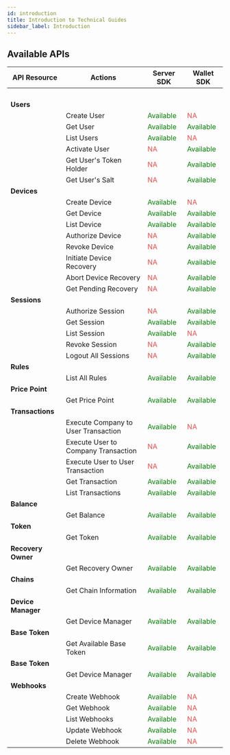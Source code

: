 ```yaml
---
id: introduction
title: Introduction to Technical Guides
sidebar_label: Introduction
---
```


## Available APIs

| API Resource |   Actions    | Server SDK  | Wallet SDK  |
|---|---|---|---|
|  <br> |  |   |   |
| **Users**  |  |   |   |
|   | Create User | <span style="color:green"> Available </span>  | <span style="color:#eb4d4a">NA</span>  |
|   | Get User | <span style="color:green"> Available </span>   | <span style="color:green"> Available </span>    |
|   | List Users |  <span style="color:green"> Available </span>  | <span style="color:#eb4d4a">NA</span>   |
|   | Activate User | <span style="color:#eb4d4a">NA</span>  | <span style="color:green"> Available </span>   |
|   | Get User's Token Holder | <span style="color:#eb4d4a">NA</span> |  <span style="color:green"> Available </span>   |
|   | Get User's Salt | <span style="color:#eb4d4a">NA</span> | <span style="color:green"> Available </span>     |
|  **Devices** |  |   |   |
|   | Create Device  | <span style="color:green"> Available </span> | <span style="color:#eb4d4a">NA</span>  |
|   |  Get Device | <span style="color:green"> Available </span>  | <span style="color:green"> Available </span>  |
|   |  List Device | <span style="color:green"> Available </span>   | <span style="color:green"> Available </span>   |
|   |  Authorize Device | <span style="color:#eb4d4a">NA</span>   | <span style="color:green"> Available </span>   |
|   |  Revoke Device | <span style="color:#eb4d4a">NA</span>   | <span style="color:green"> Available </span>   |
|   |  Initiate Device Recovery | <span style="color:#eb4d4a">NA</span>   | <span style="color:green"> Available </span>   |
|   |  Abort Device Recovery |  <span style="color:#eb4d4a">NA</span>  | <span style="color:green"> Available </span>   |
|   |  Get Pending Recovery | <span style="color:#eb4d4a">NA</span>   | <span style="color:green"> Available </span>   |
|  **Sessions** |  |   |   |
|   | Authorize Session  | <span style="color:#eb4d4a">NA</span>   |  <span style="color:green"> Available </span>  |
|   | Get Session  | <span style="color:green"> Available </span>   | <span style="color:green"> Available </span>   |
|   | List Session  | <span style="color:green"> Available </span>   |  <span style="color:#eb4d4a">NA</span>  |
|   | Revoke Session  |  <span style="color:#eb4d4a">NA</span>  |  <span style="color:green"> Available </span>  |
|   | Logout All Sessions  | <span style="color:#eb4d4a">NA</span>   |  <span style="color:green"> Available </span>  |
|  **Rules** |  |   |   |
|   | List All Rules  | <span style="color:green"> Available </span>    |  <span style="color:green"> Available </span>  |
|  **Price Point** |  |   |   |
|   | Get Price Point  | <span style="color:green"> Available </span>    |  <span style="color:green"> Available </span>  |
|  **Transactions** |  |   |   |
|   | Execute Company to User Transaction   | <span style="color:green"> Available </span>    |  <span style="color:#eb4d4a">NA</span>   |
|   | Execute User to Company Transaction   |  <span style="color:#eb4d4a">NA</span>  |  <span style="color:green"> Available </span>  |
|   | Execute User to User Transaction   |  <span style="color:#eb4d4a">NA</span>  |  <span style="color:green"> Available </span>  |
|   | Get Transaction | <span style="color:green"> Available </span>    |  <span style="color:green"> Available </span>  |
|   | List Transactions  | <span style="color:green"> Available </span>    |  <span style="color:green"> Available </span>  |
|  **Balance** |  |   |   |
|   | Get Balance | <span style="color:green"> Available </span>    |  <span style="color:green"> Available </span>  |
|  **Token** |  |   |   |
|   | Get Token | <span style="color:green"> Available </span>    |  <span style="color:green"> Available </span>  |
|  **Recovery Owner** |  |   |   |
|   | Get Recovery Owner | <span style="color:green"> Available </span>    |  <span style="color:green"> Available </span>  |
|  **Chains** |  |   |   |
|   | Get Chain Information | <span style="color:green"> Available </span>    |  <span style="color:green"> Available </span>  |
|  **Device Manager** |  |   |   |
|   | Get Device Manager | <span style="color:green"> Available </span>    |  <span style="color:green"> Available </span>  |
|  **Base Token** |  |   |   |
|   | Get Available Base Token | <span style="color:green"> Available </span>    |  <span style="color:green"> Available </span>  |
|  **Base Token** |  |   |   |
|   | Get Device Manager | <span style="color:green"> Available </span>    |  <span style="color:green"> Available </span>  |
|  **Webhooks** |  |   |   |
|   | Create Webhook | <span style="color:green"> Available </span>  | <span style="color:#eb4d4a">NA</span>  |
|   | Get Webhook | <span style="color:green"> Available </span>  | <span style="color:#eb4d4a">NA</span>  |
|   | List Webhooks | <span style="color:green"> Available </span>  | <span style="color:#eb4d4a">NA</span>  |
|   | Update Webhook | <span style="color:green"> Available </span>  | <span style="color:#eb4d4a">NA</span>  |
|   | Delete Webhook | <span style="color:green"> Available </span>  | <span style="color:#eb4d4a">NA</span>  |


